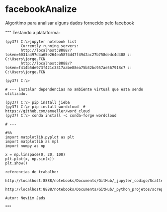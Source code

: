# facebookAnalize

Algorítimo para analisar alguns dados fornecido pelo facebook

""" Testando a plataforma: 

    (py37) C:\>jupyter notebook list
           Currently running servers:
           http://localhost:8888/?token=6031a497d4a65e264ea5874d47f49d2ac27b758dedc4d408 :: C:\Users\jorge.FCN
           http://localhost:8888/?token=f414b5de973f421c3317aabe88ea75b32bc957ae567918c7 :: C:\Users\jorge.FCN

    (py37) C:\>

    # --- instalar dependencias no ambiente virtual que esta sendo utilizado.

    (py37) C:\> pip install jieba
    (py37) C:\> pip install wordcloud  # https://github.com/amueller/word_cloud
    (py37) C:\> conda install -c conda-forge wordcloud

    # ---

    #%%
    import matplotlib.pyplot as plt
    import matplotlib as mpl
    import numpy as np

    x = np.linspace(0, 20, 100)
    plt.plot(x, np.sin(x))
    plt.show() 

    referencias de trabalho:
        http://localhost:8888/notebooks/Documents/GitHub/_jupyter_codigo/Scatterplot.ipynb
        http://localhost:8888/notebooks/Documents/GitHub/_python_projetos/screping/referencia/facebook_fanpage_analysis/Facebook_fcn.ipynb

    Autor: Neviim Jads
"""
